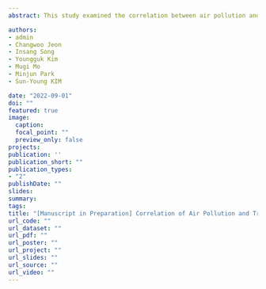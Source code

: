 ```yaml
---
abstract: This study examined the correlation between air pollution and traffic using nationwide traffic estimates and compared the correlation with road density, which is used as a traffic surrogates. The research data used VKT (Vehicle Kilometers Traveled) based on traffic volume estimated using an Equilibrium Assignment Model and road density calculated using road network data. As air pollutants, we used the annual average concentrations of PM10 and NO2, which reported to be major emission sources from traffic. Then, the Pearson correlation coefficient was calculated between the annual average concentration of monitoring stations and the sum of VKT and road density of the buffer by the monitoring stations. The results showed that NO2 more highly correlated with VKT than road density, and more highly correlated with road density using only major roads. This study is meaningful in that it is the first to confirm correlation traffic volume estimated at a national scale correlation with air pollutants.

authors:
- admin
- Changwoo Jeon
- Insang Song
- Youngguk Kim
- Mugi Mo
- Minjun Park
- Sun-Young KIM

date: "2022-09-01"
doi: ""
featured: true
image:
  caption:
  focal_point: ""
  preview_only: false
projects:
publication: ''
publication_short: ""
publication_types:
- "2"
publishDate: ""
slides:
summary:
tags:
title: "[Manuscript in Preparation] Correlation of Air Pollution and Traffic Volume: Comparison between Road Density and Traffic Volume Estimates"
url_code: ""
url_dataset: ""
url_pdf: ""
url_poster: ""
url_project: ""
url_slides: ""
url_source: ""
url_video: ""
---
```

